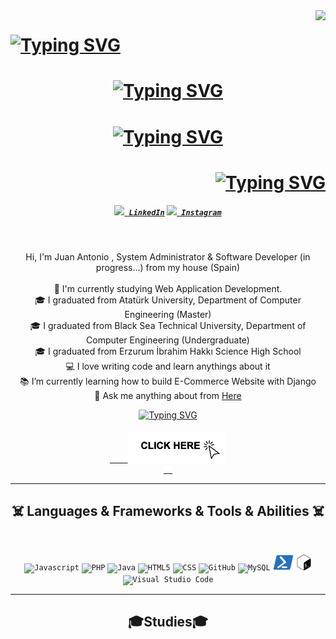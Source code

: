 <img align="right" src="https://visitor-badge.laobi.icu/badge?page_id=juanantonio.rubiosolana">

<h1 align='left'>
<a href="https://git.io/typing-svg"><img src="https://readme-typing-svg.herokuapp.com?font=Anton&weight=600&duration=3000&pause=500&color=3EFF35&center=true&vCenter=true&repeat=false&width=435&lines=Hi%2C+I+am+Juan+Antonio" alt="Typing SVG" /></a>
</h1>

<h1 align='center'>
  <a href="https://git.io/typing-svg"><img src="https://readme-typing-svg.herokuapp.com?font=Anton&duration=4000&pause=1000&color=09F7F4C8&center=true&vCenter=true&width=435&lines=System+Administrator%F0%9F%A7%91%E2%80%8D%F0%9F%92%BB" alt="Typing SVG" /></a>
</h1>

<h1 align="center">
<a href="https://git.io/typing-svg"><img src="https://readme-typing-svg.herokuapp.com?font=Anton&duration=4000&pause=1000&color=09F7F4C8&center=true&vCenter=true&width=435&lines=Web+Developer+(in+progress...)!" alt="Typing SVG" /></a>
</h1>

<h1 align='right'>
<a href="https://git.io/typing-svg"><img src="https://readme-typing-svg.herokuapp.com?font=Fascinate+Inline&duration=3000&pause=500&color=F700D9C8&center=true&vCenter=true&repeat=false&width=435&lines=Follow+me!!%F0%9F%98%80" alt="Typing SVG" /></a>
</h1>

<h5 align="center">
  <code><a href="https://www.linkedin.com/in/juan-antonio-rubio-solana-563208309/" title="LinkedIn Profile"><img width="22" src="images/linkedin.svg"> LinkedIn</a></code>
  <code><a href="https://www.instagram.com/byjuaang/" title="Instagram Profile"><img width="22" src="images/instagram.svg"> Instagram</a></code>
</h5>
<br>
<p align="center">
  Hi, I'm Juan Antonio , System Administrator & Software Developer (in progress...) from my house (Spain)
  <br>
  <br>
  🔬 I'm currently studying Web Application Development.
  <br>
  🎓 I graduated from Atatürk University, Department of Computer Engineering (Master)
  <br>
  🎓 I graduated from Black Sea Technical University, Department of Computer Engineering (Undergraduate)
  <br>
  🎓 I graduated from Erzurum İbrahim Hakkı Science High School
  <br>
  💻 I love writing code and learn anythings about it
  <br>
  📚 I’m currently learning how to build E-Commerce Website with Django
  <br>
  💬 Ask me anything about from <a href="https://github.com/zumrudu-anka/zumrudu-anka/issues" title="Issues">Here</a>
  <br>
  <p align='center'>
    <a href="https://git.io/typing-svg"><img src="https://readme-typing-svg.herokuapp.com?font=Fascinate+Inline&duration=3000&pause=500&color=F700D9C8&center=true&vCenter=true&repeat=false&width=435&lines=CONTACT+ME!!%F0%9F%98%80"     alt="Typing SVG" /></a>
  <br>
  <a href="mailto:byjuaang@gmail.com">
  <code style="background-color: white;">
    <img title="Contact me" height="50" src="images/clickhere.svg">
  </code>
</a>

  </p>

</p>

<hr>
<h2 align="center">☠️ Languages & Frameworks & Tools & Abilities ☠️</h2>
<br>
<p align="center">
  <code><img title="Javascript" height="25" src="images/javascript.svg"></code>
  <code><img title="PHP" height="25" src="images/php.svg"></code>
  <code><img title="Java" height="25" src="images/java-original.svg"></code>
  <code><img title="HTML5" height="25" src="images/html5.svg"></code>
  <code><img title="CSS" height="25" src="images/css.svg"></code>
  <code><img title="GitHub" height="25" src="images/github.svg"></code>
  <code><img title="MySQL" height="25" src="images/mysql.svg"></code>
  <code><img title="Powershell" height="25" src="images/powershell.svg"></code>
  <code><img title="Bash" height="25" src="images/bash.svg"></code>
  <code><img title="Visual Studio Code" height="25" src="images/vscode.png"></code>


  
  <!--<code><img title="C" height="25" src="images/c.svg"></code>
  <code><img title="C++" height="25" src="images/cpp.svg"></code>
  <code><img title="C#" height="25" src="images/cSharp.svg"></code>
  <code><img title="Python" height="25" src="images/python-original.svg"></code>
  <code><img title="Django" height="25" src="images/django.png"></code>
  <code><img title="Problem Solving" height="25" src="images/problemSolving.png"></code>
  <code><img title="SASS" height="25" src="images/sass.svg"></code>
  <code><img title="Gulp" height="25" src="images/gulp.svg"></code>
  <code><img title="React" height="25" src="images/react-original.svg"></code>
  <code><img title="Redux" height="25" src="images/redux.svg"></code>
  <code><img title="AngularJS" height="25" src="images/angularjs.png"></code>
  <code><img title="Git" height="25" src="images/git-original.svg"></code>
  <code><img title=".NetCore" height="25" src="images/dotnetcore.svg"></code>
  <code><img title="PostgreSQL" height="25" src="images/postgresql.svg"></code>
  <code><img title="Microsoft Visual Studio" height="25" src="images/visualstudio.png"></code>
  <code><img title="JQuery" height="25" src="images/jquery-original.svg"></code>
  <code><img title="JSON" height="25" src="images/json.svg"></code>
  <code><img title="Unity" height="25" src="images/unity3d.svg"></code>
  <code><img title="Android" height="25" src="images/android.svg"></code>
  <code><img title="npm" height="25" src="images/npm.svg"></code>
  <code><img title="Flask" height="25" src="images/flask.png"></code>-->
</p>
<hr>

<h2 align='center'>🎓Studies🎓</h2>
<br>
<p align='center'>


</p>




<!--

<h2 align="center">⚡ Stats ⚡</h2>
<br>
<p align=center>
  <div align=center>
    <a href="https://github.com/denvercoder1/github-readme-streak-stats" title="Go to Source">
      <img align="left" width=390 src="https://streak-stats.demolab.com/?user=zumrudu-anka&theme=react&border=61dafb&hide_border=true" alt="zumrudu-anka" />
    </a>
    <a href="https://github.com/anuraghazra/github-readme-stats" title="Go to Source">
      <img align="right" width=390 src="https://github-readme-stats.vercel.app/api?username=zumrudu-anka&show_icons=true&theme=react&border_color=61dafb&hide_border=true" />
    </a>
  </div>
  <br><br><br><br><br><br><br><br><br>
  <div align=center>
    <a href="https://github.com/anuraghazra/github-readme-stats">
      <img height=200 align="center" src="https://github-readme-stats.vercel.app/api/top-langs/?username=zumrudu-anka&hide=c%23,powershell,Mathematica,Ruby,Objective-C,Objective-C%2b%2b,Cuda&title_color=61dafb&text_color=ffffff&icon_color=61dafb&bg_color=20232a&langs_count=8&layout=compact&border_color=61dafb&hide_border=true&size_weight=0.5&count_weight=0.5" />
    </a>
  </div>
  <br>

  <img src="https://github-readme-activity-graph.vercel.app/graph?username=zumrudu-anka&theme=react-dark&bg_color=20232a&hide_border=true" width="100%"/>
</p>

<hr>

<h2 align="center">👨‍💻 Repositories 👨‍💻</h2>
<br>
<div width="100%" align="center">
  <a align="left" href="https://github.com/zumrudu-anka/Algorithms" title="Algorithms"><img align="left" height="115" src="https://github-readme-stats.vercel.app/api/pin/?username=zumrudu-anka&repo=Algorithms&theme=react&border_color=61dafb&border_radius=10"></a><a align="right" href="https://github.com/zumrudu-anka/DataStructures" title="Data Structures"><img align="right" height="115" src="https://github-readme-stats.vercel.app/api/pin/?username=zumrudu-anka&repo=DataStructures&theme=react&border_color=61dafb&border_radius=10"></a>
</div>
<br/><br/><br/><br/><br/><br/>
<div width="100%" align="center">
  <a align="left" href="https://github.com/zumrudu-anka/Turkce-Heceleme-CPP" title="Turkce-Heceleme-CPP"><img align="left" height="115" src="https://github-readme-stats.vercel.app/api/pin/?username=zumrudu-anka&repo=Turkce-Heceleme-CPP&theme=react&border_color=61dafb&border_radius=10"></a>
  <a align="right" href="https://github.com/zumrudu-anka/CopyMoveForgeryDetectionWithDCT" title="Copy&Move Forgery Detection With DCT"><img align="right" height="115" src="https://github-readme-stats.vercel.app/api/pin/?username=zumrudu-anka&repo=CopyMoveForgeryDetectionWithDCT&theme=react&border_color=61dafb&border_radius=10"></a>
</div>
<br/><br/><br/><br/><br/><br/>
<div width="100%" align="center">
  <a align="left" href="https://github.com/zumrudu-anka/cpp-openmp-needleman-wunsch" title="Needleman Wunsch Algorithm With OpenMP"><img align="left" height="115" src="https://github-readme-stats.vercel.app/api/pin/?username=zumrudu-anka&repo=cpp-openmp-needleman-wunsch&theme=react&border_color=61dafb&border_radius=10"></a>
  <a align="right" href="https://github.com/zumrudu-anka/javascript-minesweeper" title="Minesweeper"><img align="right" height="115" src="https://github-readme-stats.vercel.app/api/pin/?username=zumrudu-anka&repo=javascript-minesweeper&theme=react&border_color=61dafb&border_radius=10"></a>
</div>
<br/><br/><br/><br/><br/><br/>

<h4 align="center">
  <a href="https://github.com/zumrudu-anka?tab=repositories" title="Show Repositories">🔎 Show More 🔍</a>
</h4>


**zumrudu-anka/zumrudu-anka** is a ✨ _special_ ✨ repository because its `README.md` (this file) appears on your GitHub profile.

Here are some ideas to get you started:

- 🔭 I’m currently working on ...
- 🌱 I’m currently learning ...
- 👯 I’m looking to collaborate on ...
- 🤔 I’m looking for help with ...
- 💬 Ask me about ...
- 📫 How to reach me: ...
- 😄 Pronouns: ...
- ⚡ Fun fact: ...


Notes: If you want use this readme, firstly star it please. If you can't align your repositories like this, please change your repository desription to shorter than now. Maybe 4 or 5 word will be good.

![Metrics](https://metrics.lecoq.io/zumrudu-anka?template=classic&base.header=0&base.activity=0&base.community=0&base.repositories=0&base.metadata=0&achievements=1&achievements.threshold=C&achievements.secrets=true&achievements.limit=0&config.timezone=Europe%2FIstanbul)

-->
